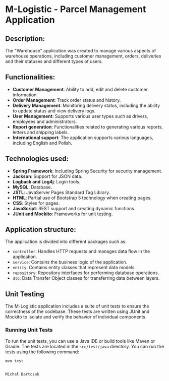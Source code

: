 # M-Logistic - Parcel Management Application

## Description:
The "Warehouse" application was created to manage various aspects of warehouse operations, including customer management,
orders, deliveries and their statuses and different types of users.

## Functionalities:
- **Customer Management**: Ability to add, edit and delete customer information.
- **Order Management**: Track order status and history.
- **Delivery Management**: Monitoring delivery status, including the ability to update status and view delivery logs.
- **User Management**: Supports various user types such as drivers, employees and administrators.
- **Report generation**: Functionalities related to generating various reports, letters and shipping labels.
- **International support**: The application supports various languages, including English and Polish.

## Technologies used:
- **Spring Framework**: Including Spring Security for security management.
- **Jackson**: Support for JSON data.
- **Logback and Log4j**: Login tools.
- **MySQL**: Database.
- **JSTL**: JavaServer Pages Standard Tag Library.
- **HTML**: Partial use of Bootstrap 5 technology when creating pages.
- **CSS**: Styles for pages.
- **JavaScript**: REST support and creating dynamic functions.
- **JUnit and Mockito**: Frameworks for unit testing.

## Application structure:
The application is divided into different packages such as:
- `controller`: Handles HTTP requests and manages data flow in the application.
- `service`: Contains the business logic of the application.
- `entity`: Contains entity classes that represent data models.
- `repository`: Repository interfaces for performing database operations.
- `dto`: Data Transfer Object classes for transferring data between layers.

## Unit Testing

The M-Logistic application includes a suite of unit tests to ensure the correctness of the codebase. These tests are written using JUnit and Mockito to isolate and verify the behavior of individual components. 

### Running Unit Tests

To run the unit tests, you can use a Java IDE or build tools like Maven or Gradle. The tests are located in the `src/test/java` directory. You can run the tests using the following command:

```bash
mvn test


Michał Bartczak

